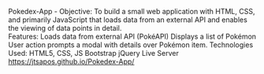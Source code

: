 Pokedex-App -
Objective:
To build a small web application with HTML, CSS, and primarily JavaScript that loads data from an external API and enables the viewing of data points in detail.
<br/>Features:
Loads data from external API (PokéAPI)
Displays a list of Pokémon
User action prompts a modal with details over Pokémon item.
Technologies Used:
HTML5, CSS, JS
Bootstrap
jQuery
Live Server
https://jtsapos.github.io/Pokedex-App/
